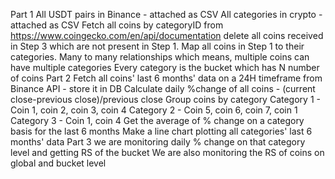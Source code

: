 Part 1
All USDT pairs in Binance - attached as CSV
All categories in crypto - attached as CSV
Fetch all coins by categoryID from https://www.coingecko.com/en/api/documentation
delete all coins received in Step 3 which are not present in Step 1.
Map all coins in Step 1 to their categories. Many to many relationships which means, multiple coins can have multiple categories
Every category is the bucket which has N number of coins
Part 2
Fetch all coins' last 6 months' data on a 24H timeframe from Binance API - store it in DB
Calculate daily %change of all coins - (current close-previous close)/previous close
Group coins by category 
Category 1 - Coin 1, coin 2, coin 3, coin 4
Category 2 - Coin 5, coin 6, coin 7, coin 1
Category 3 - Coin 1, coin 4
Get the average of % change on a category basis for the last 6 months
Make a line chart plotting all categories' last 6 months' data
Part 3
we are monitoring daily % change on that category level and getting RS of the bucket
We are also monitoring the RS of coins on global and bucket level
